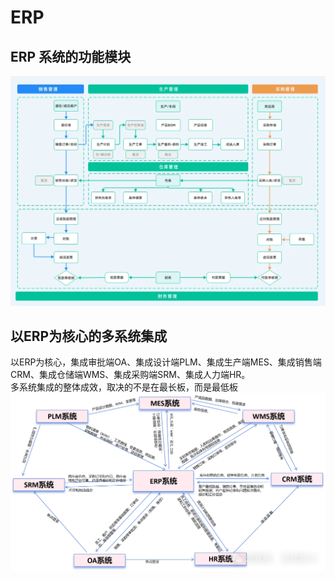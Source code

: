 # ERP

## ERP 系统的功能模块
![img_1.png](img_1.png)

## 以ERP为核心的多系统集成
以ERP为核心，集成审批端OA、集成设计端PLM、集成生产端MES、集成销售端CRM、集成仓储端WMS、集成采购端SRM、集成人力端HR。  
多系统集成的整体成效，取决的不是在最长板，而是最低板  
![img.png](img.png)